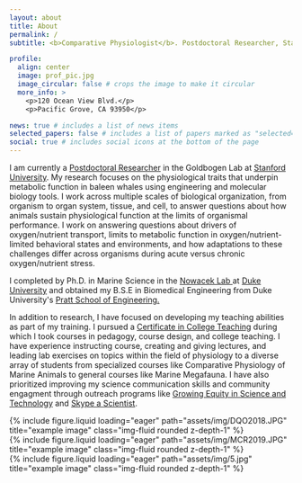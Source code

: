 ```yaml
---
layout: about
title: About
permalink: /
subtitle: <b>Comparative Physiologist</b>. Postdoctoral Researcher, Stanford University

profile:
  align: center
  image: prof_pic.jpg
  image_circular: false # crops the image to make it circular
  more_info: >
    <p>120 Ocean View Blvd.</p>
    <p>Pacific Grove, CA 93950</p>

news: true # includes a list of news items
selected_papers: false # includes a list of papers marked as "selected={true}"
social: true # includes social icons at the bottom of the page
---
```


I am currently a <a href = "https://profiles.stanford.edu/ashley-blawas"> Postdoctoral Researcher</a> in the Goldbogen Lab at <a href="https://hopkinsmarinestation.stanford.edu/"> Stanford University</a>. My research focuses on the physiological traits that underpin  metabolic function in baleen whales using engineering and molecular biology tools.  I work across multiple scales of biological organization, from organism to organ system, tissue, and cell, to answer questions about how animals sustain physiological function at the limits of organismal performance. I work on answering questions about drivers of oxygen/nutrient transport, limits to metabolic function in oxygen/nutrient-limited behavioral states and environments, and how adaptations to these challenges differ across organisms during acute versus chronic oxygen/nutrient stress. 

I completed by Ph.D. in Marine Science in the <a href="https://sites.nicholas.duke.edu/nowacek/"> Nowacek Lab </a> at <a href="https://nicholas.duke.edu/marinelab"> Duke University</a> and obtained my B.S.E in Biomedical Engineering from Duke University's <a href="https://pratt.duke.edu/"> Pratt School of Engineering. </a>

In addition to research, I have focused on developing my teaching abilities as part of my training. I pursued a <a href="https://gradschool.duke.edu/professional-development/programs/certificate-college-teaching">Certificate in College Teaching</a> during which I took courses in pedagogy, course design, and college teaching.  I have experience instructing course, creating and giving lectures, and leading lab exercises on topics within the field of physiology to a diverse array of students from specialized courses like Comparative Physiology of Marine Animals to general courses like Marine Megafauna. I have also prioritized improving my science communication skills and community engagment through outreach programs like <a href="https://sites.duke.edu/gest/">Growing Equity in Science and Technology</a> and <a href="https://www.skypeascientist.com/">Skype a Scientist</a>. 

<div class="row">
    <div class="col-sm mt-3 mt-md-0">
        {% include figure.liquid loading="eager" path="assets/img/DQO2018.JPG" title="example image" class="img-fluid rounded z-depth-1" %}
    </div>
    <div class="col-sm mt-3 mt-md-0">
        {% include figure.liquid loading="eager" path="assets/img/MCR2019.JPG" title="example image" class="img-fluid rounded z-depth-1" %}
    </div>
    <div class="col-sm mt-3 mt-md-0">
        {% include figure.liquid loading="eager" path="assets/img/5.jpg" title="example image" class="img-fluid rounded z-depth-1" %}
    </div>
</div>
